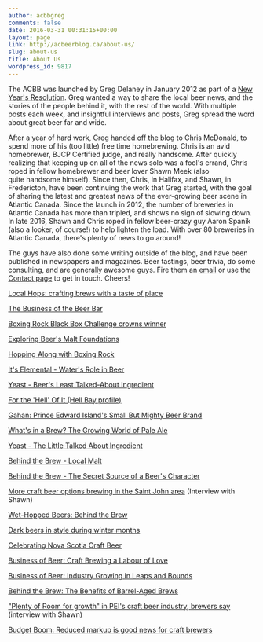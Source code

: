```yaml
---
author: acbbgreg
comments: false
date: 2016-03-31 00:31:15+00:00
layout: page
link: http://acbeerblog.ca/about-us/
slug: about-us
title: About Us
wordpress_id: 9817
---
```


The ACBB was launched by Greg Delaney in January 2012 as part of a [New Year's Resolution](http://acbeerblog.ca/2012/01/01/ive-made-a-new-years-resolution-to-create-a-blog-focused-on-atlantic-canadian-beer/). Greg wanted a way to share the local beer news, and the stories of the people behind it, with the rest of the world. With multiple posts each week, and insightful interviews and posts, Greg spread the word about great beer far and wide.

After a year of hard work, Greg [handed off the blog](http://acbeerblog.ca/2013/01/01/introducing-the-two-new-bloggers-for-the-atlantic-canada-beer-blog/) to Chris McDonald, to spend more of his (too little) free time homebrewing. Chris is an avid homebrewer, BJCP Certified judge, and really handsome. After quickly realizing that keeping up on all of the news solo was a fool's errand, Chris roped in fellow homebrewer and beer lover Shawn Meek (also quite handsome himself). Since then, Chris, in Halifax, and Shawn, in Fredericton, have been continuing the work that Greg started, with the goal of sharing the latest and greatest news of the ever-growing beer scene in Atlantic Canada. Since the launch in 2012, the number of breweries in Atlantic Canada has more than tripled, and shows no sign of slowing down. In late 2016, Shawn and Chris roped in fellow beer-crazy guy Aaron Spanik (also a looker, of course!) to help lighten the load. With over 80 breweries in Atlantic Canada, there's plenty of news to go around!

The guys have also done some writing outside of the blog, and have been published in newspapers and magazines. Beer tastings, beer trivia, do some consulting, and are generally awesome guys. Fire them an [email](mailto:ACBeerBlog@gmail.com) or use the [Contact page](http://acbeerblog.ca/contact/) to get in touch. Cheers!

[Local Hops: crafting brews with a taste of place](http://thechronicleherald.ca/craftbeerconnections/1337904-local-hops-crafting-brews-with-a-taste-of-place)

[The Business of the Beer Bar](http://thechronicleherald.ca/craftbeerconnections/1345951-the-business-of-the-beer-bar)

[Boxing Rock Black Box Challenge crowns winner](http://thechronicleherald.ca/artslife/1350396-boxing-rock-black-box-challenge-crowns-winner)

[Exploring Beer's Malt Foundations](http://occasions.mynslc.com/exploring-beers-malt-foundations/)

[Hopping Along with Boxing Rock](http://occasions.mynslc.com/hopping-along-with-boxing-rock/)

[It's Elemental - Water's Role in Beer](http://occasions.mynslc.com/its-elemental-waters-role-in-beer/)

[Yeast - Beer's Least Talked-About Ingredient](http://occasions.mynslc.com/yeast-beers-least-talked-about-ingredient/)

[For the 'Hell' Of It (Hell Bay profile)](http://occasions.mynslc.com/for-the-hell-of-it/)

[Gahan: Prince Edward Island's Small But Mighty Beer Brand](http://occasions.mynslc.com/gahan-prince-edward-islands-small-but-mighty-beer-brand/)

[What's in a Brew? The Growing World of Pale Ale](http://thechronicleherald.ca/craftbeerconnections/1370807-what%E2%80%99s-in-a-brew-the-growing-world-of-pale-ale)

[Yeast - The Little Talked About Ingredient](http://thechronicleherald.ca/craftbeerconnections/1380067-yeast-the-little-talked-about-ingredient)

[Behind the Brew - Local Malt](http://thechronicleherald.ca/craftbeerconnections/1383322-behind-the-brew-local-malt)

[Behind the Brew - The Secret Source of a Beer's Character](http://thechronicleherald.ca/craftbeerconnections/1392538-behind-the-brew-the-secret-source-of-a-beer%E2%80%99s-character)

[More craft beer options brewing in the Saint John area](http://www.cbc.ca/news/canada/new-brunswick/craft-beer-buzz-1.3745744) (Interview with Shawn)

[Wet-Hopped Beers: Behind the Brew](http://thechronicleherald.ca/craftbeerconnections/1400515-wet-hopped-beers-behind-the-brew)

[Dark beers in style during winter months](http://thechronicleherald.ca/craftbeerconnections/1427274-dark-beers-in-style-during-winter-months)

[Celebrating Nova Scotia Craft Beer](http://thechronicleherald.ca/food-drink/1435110-celebrating-nova-scotia-craft-beer)

[Business of Beer: Craft Brewing a Labour of Love](http://thechronicleherald.ca/craftbeerconnections/1409354-business-of-beer-craft-brewing-a-labour-of-love)

[Business of Beer: Industry Growing in Leaps and Bounds](http://thechronicleherald.ca/craftbeerconnections/1437243-business-of-beer-industry-growing-in-leaps-and-bounds)

[Behind the Brew: The Benefits of Barrel-Aged Brews](http://thechronicleherald.ca/craftbeerconnections/1437244-behind-the-brew-the-benefits-of-barrel-aged-brews)

["Plenty of Room for growth" in PEI's craft beer industry, brewers say](http://www.cbc.ca/news/canada/prince-edward-island/pei-beer-industry-craft-breweries-1.3965879) (interview with Shawn)

[Budget Boom: Reduced markup is good news for craft brewers](http://thechronicleherald.ca/craftbeerconnections/1454391-budget-boom-reduced-markup-is-good-news-for-craft-brewers)
